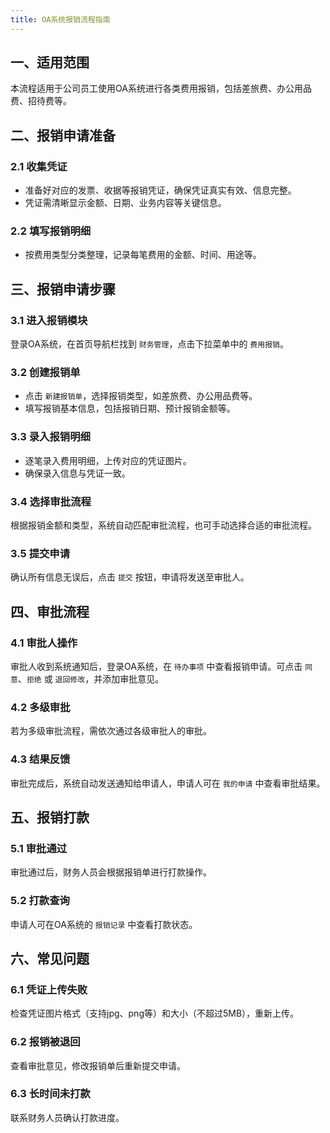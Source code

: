 ```yaml
---
title: OA系统报销流程指南
---
```


## 一、适用范围
本流程适用于公司员工使用OA系统进行各类费用报销，包括差旅费、办公用品费、招待费等。

## 二、报销申请准备
### 2.1 收集凭证
- 准备好对应的发票、收据等报销凭证，确保凭证真实有效、信息完整。
- 凭证需清晰显示金额、日期、业务内容等关键信息。

### 2.2 填写报销明细
- 按费用类型分类整理，记录每笔费用的金额、时间、用途等。

## 三、报销申请步骤
### 3.1 进入报销模块
登录OA系统，在首页导航栏找到 `财务管理`，点击下拉菜单中的 `费用报销`。

### 3.2 创建报销单
- 点击 `新建报销单`，选择报销类型，如差旅费、办公用品费等。
- 填写报销基本信息，包括报销日期、预计报销金额等。

### 3.3 录入报销明细
- 逐笔录入费用明细，上传对应的凭证图片。
- 确保录入信息与凭证一致。

### 3.4 选择审批流程
根据报销金额和类型，系统自动匹配审批流程，也可手动选择合适的审批流程。

### 3.5 提交申请
确认所有信息无误后，点击 `提交` 按钮，申请将发送至审批人。

## 四、审批流程
### 4.1 审批人操作
审批人收到系统通知后，登录OA系统，在 `待办事项` 中查看报销申请。可点击 `同意`、`拒绝` 或 `退回修改`，并添加审批意见。

### 4.2 多级审批
若为多级审批流程，需依次通过各级审批人的审批。

### 4.3 结果反馈
审批完成后，系统自动发送通知给申请人，申请人可在 `我的申请` 中查看审批结果。

## 五、报销打款
### 5.1 审批通过
审批通过后，财务人员会根据报销单进行打款操作。
### 5.2 打款查询
申请人可在OA系统的 `报销记录` 中查看打款状态。

## 六、常见问题
### 6.1 凭证上传失败
检查凭证图片格式（支持jpg、png等）和大小（不超过5MB），重新上传。
### 6.2 报销被退回
查看审批意见，修改报销单后重新提交申请。
### 6.3 长时间未打款
联系财务人员确认打款进度。